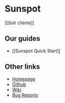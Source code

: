 # Sunspot

[[Solr clients]]

## Our guides

* [[Sunspot Quick Start]]

## Other links

* [Homepage](http://sunspot.github.io/)
* [Github](https://github.com/sunspot/sunspot)
* [Wiki](https://github.com/sunspot/sunspot/wiki)
* [Bug Reports](https://github.com/sunspot/sunspot/issues)
